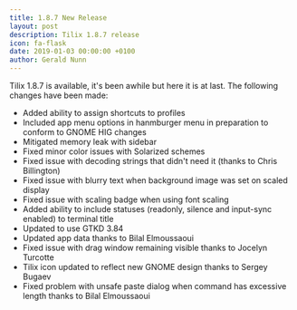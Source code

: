 ```yaml
---
title: 1.8.7 New Release
layout: post
description: Tilix 1.8.7 release
icon: fa-flask
date: 2019-01-03 00:00:00 +0100
author: Gerald Nunn
---
```


Tilix 1.8.7 is available, it's been awhile but here it is at last. The following changes have been made:

* Added ability to assign shortcuts to profiles
* Included app menu options in hanmburger menu in preparation to conform to GNOME HIG changes
* Mitigated memory leak with sidebar
* Fixed minor color issues with Solarized schemes
* Fixed issue with decoding strings that didn't need it (thanks to Chris Billington)
* Fixed issue with blurry text when background image was set on scaled display
* Fixed issue with scaling badge when using font scaling
* Added ability to include statuses (readonly, silence and input-sync enabled) to terminal title
* Updated to use GTKD 3.84
* Updated app data thanks to Bilal Elmoussaoui
* Fixed issue with drag window remaining visible thanks to Jocelyn Turcotte
* Tilix icon updated to reflect new GNOME design thanks to Sergey Bugaev
* Fixed problem with unsafe paste dialog when command has excessive length thanks to Bilal Elmoussaoui